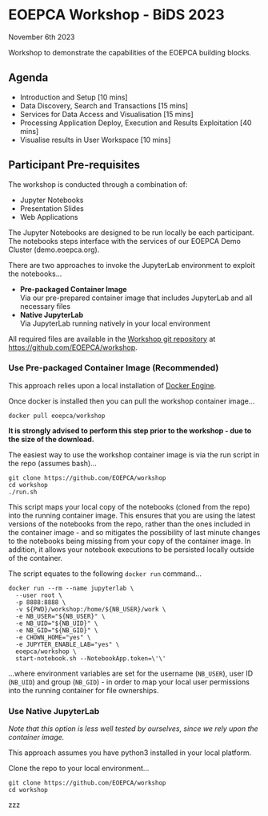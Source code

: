 # EOEPCA Workshop - BiDS 2023

November 6th 2023

Workshop to demonstrate the capabilities of the EOEPCA building blocks.

## Agenda

* Introduction and Setup [10 mins]
* Data Discovery, Search and Transactions [15 mins]
* Services for Data Access and Visualisation [15 mins]
* Processing Application Deploy, Execution and Results Exploitation [40 mins]
* Visualise results in User Workspace [10 mins]

## Participant Pre-requisites

The workshop is conducted through a combination of:
* Jupyter Notebooks
* Presentation Slides
* Web Applications

The Jupyter Notebooks are designed to be run locally be each participant. The notebooks steps interface with the services of our EOEPCA Demo Cluster (demo.eoepca.org).

There are two approaches to invoke the JupyterLab environment to exploit the notebooks...
* **Pre-packaged Container Image**<br>
  Via our pre-prepared container image that includes JupyterLab and all necessary files
* **Native JupyterLab**<br>
  Via JupyterLab running natively in your local environment

All required files are available in the [Workshop git repository](https://github.com/EOEPCA/workshop) at https://github.com/EOEPCA/workshop.

### Use Pre-packaged Container Image (Recommended)

This approach relies upon a local installation of [Docker Engine](https://docs.docker.com/engine/).

Once docker is installed then you can pull the workshop container image...

```
docker pull eoepca/workshop
```

**It is strongly advised to perform this step prior to the workshop - due to the size of the download.**

The easiest way to use the workshop container image is via the run script in the repo (assumes bash)...

```
git clone https://github.com/EOEPCA/workshop
cd workshop
./run.sh
```

This script maps your local copy of the notebooks (cloned from the repo) into the running container image. This ensures that you are using the latest versions of the notebooks from the repo, rather than the ones included in the container image - and so mitigates the possibility of last minute changes to the notebooks being missing from your copy of the container image. In addition, it allows your notebook executions to be persisted locally outside of the container.

The script equates to the following `docker run` command...

```
docker run --rm --name jupyterlab \
  --user root \
  -p 8888:8888 \
  -v ${PWD}/workshop:/home/${NB_USER}/work \
  -e NB_USER="${NB_USER}" \
  -e NB_UID="${NB_UID}" \
  -e NB_GID="${NB_GID}" \
  -e CHOWN_HOME="yes" \
  -e JUPYTER_ENABLE_LAB="yes" \
  eoepca/workshop \
  start-notebook.sh --NotebookApp.token=\'\'
```

...where environment variables are set for the username (`NB_USER`), user ID (`NB_UID`) and group (`NB_GID`) - in order to map your local user permissions into the running container for file ownerships.

### Use Native JupyterLab

_Note that this option is less well tested by ourselves, since we rely upon the container image._

This approach assumes you have python3 installed in your local platform.

Clone the repo to your local environment...

```
git clone https://github.com/EOEPCA/workshop
cd workshop
```

zzz
